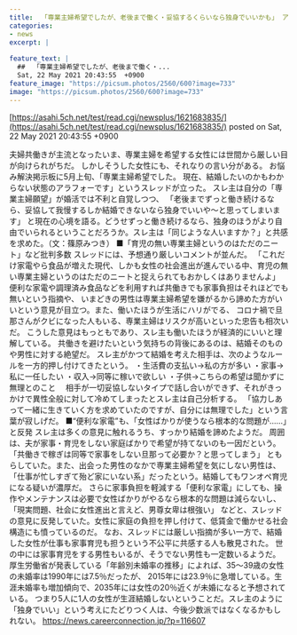 ```yaml
---
title:  「専業主婦希望でしたが、老後まで働く・妥協するくらいなら独身でいいかも」 アラフォー女性の結婚観に否定と共感  
categories:
- news
excerpt: |
  
feature_text: |
  ##  「専業主婦希望でしたが、老後まで働く・...
  Sat, 22 May 2021 20:43:55  +0900
feature_image: "https://picsum.photos/2560/600?image=733"
image: "https://picsum.photos/2560/600?image=733"
---
```


[https://asahi.5ch.net/test/read.cgi/newsplus/1621683835/](https://asahi.5ch.net/test/read.cgi/newsplus/1621683835/)
posted on Sat, 22 May 2021 20:43:55  +0900

<!--more-->

夫婦共働きが主流となったいま、専業主婦を希望する女性には世間から厳しい目が向けられがちだ。 しかしそうした女性にも、それなりの言い分がある。 お悩み解決掲示板に5月上旬、「専業主婦希望でした。 現在、結婚したいのかもわからない状態のアラフォーです」というスレッドが立った。 スレ主は自分の「専業主婦願望」が婚活では不利と自覚しつつ、 「老後までずっと働き続けるなら、妥協して我慢するしか結婚できないなら独身でいいや〜と思ってしまいます」 と現在の心境を語る。どうせずっと働き続けるなら、独身のほうがより自由でいられるということだろうか。スレ主は「同じような人いますか？」と共感を求めた。（文：篠原みつき） ■「育児の無い専業主婦というのはただのニート」など批判多数 スレッドには、予想通り厳しいコメントが並んだ。 「これだけ家電やら食品が増えた現代、しかも女性の社会進出が進んでいる中、育児の無い専業主婦というのはただのニートと捉えられてもおかしくはありませんよ」 便利な家電や調理済み食品などを利用すれば共働きでも家事負担はそれほどでも無いという指摘や、 いまどきの男性は専業主婦希望を嫌がるから諦めた方がいいという意見が目立つ。また、働いたほうが生活にハリがでる、 コロナ禍で旦那さんがクビになった人もいる、専業主婦はリスクが高いといった忠告も相次いだ。 こうした意見はもっともであり、スレ主も働いたほうが経済的にいいと理解している。 共働きを避けたいという気持ちの背後にあるのは、結婚そのものや男性に対する絶望だ。 スレ主がかつて結婚を考えた相手は、次のようなルールを一方的押し付けてきたという。 ・生活費の支払い→私の方が多い ・家事→私に一任したい ・収入→同等に稼いで欲しい ・子供→こちらの希望は聞かずに無理とのこと　 相手が一切妥協しないタイプで話し合いができず、それがきっかけで異性全般に対して冷めてしまったとスレ主は自己分析する。 「協力しあって一緒に生きていく方を求めていたのですが、自分には無理でした」という言葉が寂しげだ。 ■“便利な家電”も、「女性ばかりが使うなら根本的な問題が……」と反発 スレ主は多くの意見に触れるうち、すっかり結婚を諦めたようだ。 周囲は、夫が家事・育児をしない家庭ばかりで希望が持てないのも一因だという。 「共働きで稼ぎは同等で家事をしない旦那って必要か？と思ってしまう」 ともらしていた。また、出会った男性のなかで専業主婦希望を気にしない男性は、 「仕事が忙しすぎて殆ど家にいない系」だったという。結婚してもワンオペ育児になる疑いが濃厚だ。 さらに家事負担を軽減する「便利な家電」にしても、操作やメンテナンスは必要で女性ばかりがやるなら根本的な問題は減らないし、 「現実問題、社会に女性進出と言えど、男尊女卑は根強い」 などと、スレッドの意見に反発していた。女性に家庭の負担を押し付けて、低賃金で働かせる社会構造にも憤っているのだ。 なお、スレッドには厳しい指摘が多い一方で、結婚した女性が仕事も家事育児も担うという不公平に共感する人も散見された。 世の中には家事育児をする男性もいるが、そうでない男性も一定数いるようだ。 厚生労働省が発表している「年齢別未婚率の推移」によれば、35〜39歳の女性の未婚率は1990年には7.5％だったが、 2015年には23.9％に急増している。生涯未婚率も増加傾向で、2035年には女性の20％近くが未婚になると予想されている。 つまり5人に1人の女性が生涯結婚しないということだ。スレ主のように「独身でいい」という考えにたどりつく人は、今後少数派ではなくなるかもしれない。 https://news.careerconnection.jp/?p=116607
